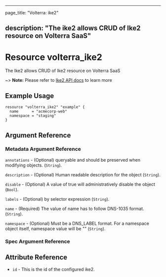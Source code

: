 ---

page_title: "Volterra: ike2"

description: "The ike2 allows CRUD of Ike2 resource on Volterra SaaS"
---------------------------------------------------------------------

Resource volterra_ike2
======================

The Ike2 allows CRUD of Ike2 resource on Volterra SaaS

~> **Note:** Please refer to [Ike2 API docs](https://docs.cloud.f5.com/docs-v2/api/ike2) to learn more

Example Usage
-------------

```hcl
resource "volterra_ike2" "example" {
  name      = "acmecorp-web"
  namespace = "staging"
}

```

Argument Reference
------------------

### Metadata Argument Reference

`annotations` - (Optional) queryable and should be preserved when modifying objects. (`String`).

`description` - (Optional) Human readable description for the object (`String`).

`disable` - (Optional) A value of true will administratively disable the object (`Bool`).

`labels` - (Optional) by selector expression (`String`).

`name` - (Required) The value of name has to follow DNS-1035 format. (`String`).

`namespace` - (Optional) Must be a DNS_LABEL format. For a namespace object itself, namespace value will be "" (`String`).

### Spec Argument Reference

Attribute Reference
-------------------

-	`id` - This is the id of the configured ike2.
